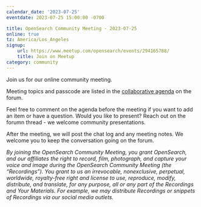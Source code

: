 ```yaml
---
calendar_date: '2023-07-25'
eventdate: 2023-07-25 15:00:00 -0700

title: OpenSearch Community Meeting - 2023-07-25
online: true
tz: America/Los_Angeles
signup:
    url: https://www.meetup.com/opensearch/events/294165788/
    title: Join on Meetup
category: community
---
```


Join us for our online community meeting.

Meeting topics and passcode are listed in the [collaborative agenda](https://forum.opensearch.org/t/opensearch-community-meeting-2023-0725/14675) on the forum.

Feel free to comment on the agenda before the meeting if you want to add an item or have a question. Would you like to present? Reach out on the forumn thread - we welcome community presentations.

After the meeting, we will post the chat log and any meeting notes. We welcome you to keep the conversation going on the forum.

*By joining the OpenSearch Community Meeting, you grant OpenSearch, and our affiliates the right to record, film, photograph, and capture your voice and image during the OpenSearch Community Meeting (the “Recordings”). You grant to us an irrevocable, nonexclusive, perpetual, worldwide, royalty-free right and license to use, reproduce, modify, distribute, and translate, for any purpose, all or any part of the Recordings and Your Materials. For example, we may distribute Recordings or snippets of Recordings via our social media outlets.*
